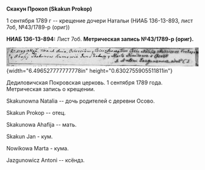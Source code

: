**Скакун Прокоп (Skakun Prokop)**

1 сентября 1789 г -- крещение дочери Натальи (НИАБ 136-13-893, лист 7об,
№43/1789-р (ориг))

**НИАБ 136-13-894:** Лист 7об. **Метрическая запись №43/1789-р (ориг).**

![](./media/61f953de03d3773013eb1b06c710aff095f89786.png){width="6.496527777777778in"
height="0.6302755905511811in"}

Дедиловичская Покровская церковь. 1 сентября 1789 года. Метрическая
запись о крещении.

Skakunowna Natalia -- дочь родителей с деревни Осово.

Skakun Prokop -- отец.

Skakunowa Ahafija -- мать.

Skakun Jan - кум.

Nowikowa Marta - кума.

Jazgunowicz Antoni -- ксёндз.

